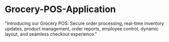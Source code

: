 # Grocery-POS-Application
"Introducing our Grocery POS: Secure order processing, real-time inventory updates, product management, order reports, employee control, dynamic layout, and seamless checkout experience."
